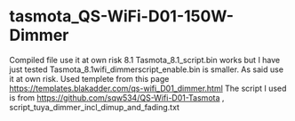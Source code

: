 # tasmota_QS-WiFi-D01-150W-Dimmer
Compiled file use it at own risk
8.1
Tasmota_8.1_script.bin works but I have just tested
Tasmota_8.1wifi_dimmerscript_enable.bin is smaller.
As said use it at own risk.
Used templete from this page https://templates.blakadder.com/qs-wifi_D01_dimmer.html
The script I used is from https://github.com/sqw534/QS-Wifi-D01-Tasmota , 
script_tuya_dimmer_incl_dimup_and_fading.txt
